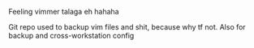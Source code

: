 Feeling vimmer talaga eh hahaha

Git repo used to backup vim files and shit, because why tf not.
Also for backup and cross-workstation config
